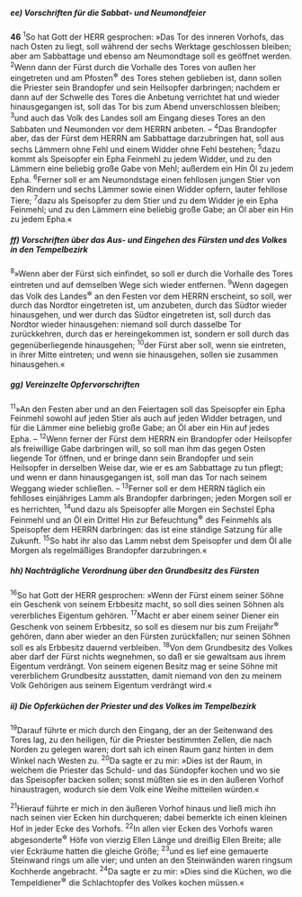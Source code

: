 ##### ee) Vorschriften für die Sabbat- und Neumondfeier

__46__
<sup>1</sup>So hat Gott der HERR gesprochen: »Das Tor des inneren Vorhofs, das nach Osten zu liegt, soll während der sechs Werktage geschlossen bleiben; aber am Sabbattage und ebenso am Neumondtage soll es geöffnet werden.
<sup>2</sup>Wenn dann der Fürst durch die Vorhalle des Tores von außen her eingetreten und am Pfosten<sup title="oder: an der Schwelle">&#x2732;</sup> des Tores stehen geblieben ist, dann sollen die Priester sein Brandopfer und sein Heilsopfer darbringen; nachdem er dann auf der Schwelle des Tores die Anbetung verrichtet hat und wieder hinausgegangen ist, soll das Tor bis zum Abend unverschlossen bleiben;
<sup>3</sup>und auch das Volk des Landes soll am Eingang dieses Tores an den Sabbaten und Neumonden vor dem HERRN anbeten. –
<sup>4</sup>Das Brandopfer aber, das der Fürst dem HERRN am Sabbattage darzubringen hat, soll aus sechs Lämmern ohne Fehl und einem Widder ohne Fehl bestehen;
<sup>5</sup>dazu kommt als Speisopfer ein Epha Feinmehl zu jedem Widder, und zu den Lämmern eine beliebig große Gabe von Mehl; außerdem ein Hin Öl zu jedem Epha.
<sup>6</sup>Ferner soll er am Neumondstage einen fehllosen jungen Stier von den Rindern und sechs Lämmer sowie einen Widder opfern, lauter fehllose Tiere;
<sup>7</sup>dazu als Speisopfer zu dem Stier und zu dem Widder je ein Epha Feinmehl; und zu den Lämmern eine beliebig große Gabe; an Öl aber ein Hin zu jedem Epha.«

##### ff) Vorschriften über das Aus- und Eingehen des Fürsten und des Volkes in den Tempelbezirk

<sup>8</sup>»Wenn aber der Fürst sich einfindet, so soll er durch die Vorhalle des Tores eintreten und auf demselben Wege sich wieder entfernen.
<sup>9</sup>Wenn dagegen das Volk des Landes<sup title="V.3">&#x2732;</sup> an den Festen vor dem HERRN erscheint, so soll, wer durch das Nordtor eingetreten ist, um anzubeten, durch das Südtor wieder hinausgehen, und wer durch das Südtor eingetreten ist, soll durch das Nordtor wieder hinausgehen: niemand soll durch dasselbe Tor zurückkehren, durch das er hereingekommen ist, sondern er soll durch das gegenüberliegende hinausgehen;
<sup>10</sup>der Fürst aber soll, wenn sie eintreten, in ihrer Mitte eintreten; und wenn sie hinausgehen, sollen sie zusammen hinausgehen.«

##### gg) Vereinzelte Opfervorschriften

<sup>11</sup>»An den Festen aber und an den Feiertagen soll das Speisopfer ein Epha Feinmehl sowohl auf jeden Stier als auch auf jeden Widder betragen, und für die Lämmer eine beliebig große Gabe; an Öl aber ein Hin auf jedes Epha. –
<sup>12</sup>Wenn ferner der Fürst dem HERRN ein Brandopfer oder Heilsopfer als freiwillige Gabe darbringen will, so soll man ihm das gegen Osten liegende Tor öffnen, und er bringe dann sein Brandopfer und sein Heilsopfer in derselben Weise dar, wie er es am Sabbattage zu tun pflegt; und wenn er dann hinausgegangen ist, soll man das Tor nach seinem Weggang wieder schließen. –
<sup>13</sup>Ferner soll er dem HERRN täglich ein fehlloses einjähriges Lamm als Brandopfer darbringen; jeden Morgen soll er es herrichten,
<sup>14</sup>und dazu als Speisopfer alle Morgen ein Sechstel Epha Feinmehl und an Öl ein Drittel Hin zur Befeuchtung<sup title="oder: Besprengung">&#x2732;</sup> des Feinmehls als Speisopfer dem HERRN darbringen: das ist eine ständige Satzung für alle Zukunft.
<sup>15</sup>So habt ihr also das Lamm nebst dem Speisopfer und dem Öl alle Morgen als regelmäßiges Brandopfer darzubringen.«

##### hh) Nachträgliche Verordnung über den Grundbesitz des Fürsten

<sup>16</sup>So hat Gott der HERR gesprochen: »Wenn der Fürst einem seiner Söhne ein Geschenk von seinem Erbbesitz macht, so soll dies seinen Söhnen als vererbliches Eigentum gehören.
<sup>17</sup>Macht er aber einem seiner Diener ein Geschenk von seinem Erbbesitz, so soll es diesem nur bis zum Freijahr<sup title="= Jahr der Freilassung">&#x2732;</sup> gehören, dann aber wieder an den Fürsten zurückfallen; nur seinen Söhnen soll es als Erbbesitz dauernd verbleiben.
<sup>18</sup>Von dem Grundbesitz des Volkes aber darf der Fürst nichts wegnehmen, so daß er sie gewaltsam aus ihrem Eigentum verdrängt. Von seinem eigenen Besitz mag er seine Söhne mit vererblichem Grundbesitz ausstatten, damit niemand von den zu meinem Volk Gehörigen aus seinem Eigentum verdrängt wird.«

##### ii) Die Opferküchen der Priester und des Volkes im Tempelbezirk

<sup>19</sup>Darauf führte er mich durch den Eingang, der an der Seitenwand des Tores lag, zu den heiligen, für die Priester bestimmten Zellen, die nach Norden zu gelegen waren; dort sah ich einen Raum ganz hinten in dem Winkel nach Westen zu.
<sup>20</sup>Da sagte er zu mir: »Dies ist der Raum, in welchem die Priester das Schuld- und das Sündopfer kochen und wo sie das Speisopfer backen sollen; sonst müßten sie es in den äußeren Vorhof hinaustragen, wodurch sie dem Volk eine Weihe mitteilen würden.«

<sup>21</sup>Hierauf führte er mich in den äußeren Vorhof hinaus und ließ mich ihn nach seinen vier Ecken hin durchqueren; dabei bemerkte ich einen kleinen Hof in jeder Ecke des Vorhofs.
<sup>22</sup>In allen vier Ecken des Vorhofs waren abgesonderte<sup title="oder: kleine">&#x2732;</sup> Höfe von vierzig Ellen Länge und dreißig Ellen Breite; alle vier Eckräume hatten die gleiche Größe;
<sup>23</sup>und es lief eine gemauerte Steinwand rings um alle vier; und unten an den Steinwänden waren ringsum Kochherde angebracht.
<sup>24</sup>Da sagte er zu mir: »Dies sind die Küchen, wo die Tempeldiener<sup title="vgl. 44,10-14">&#x2732;</sup> die Schlachtopfer des Volkes kochen müssen.«